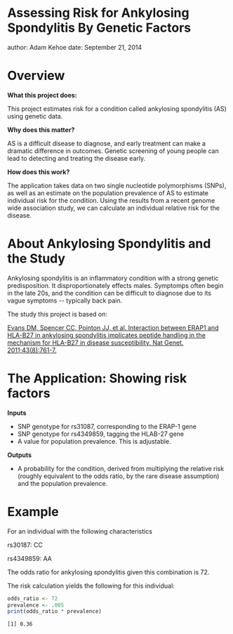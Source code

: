 Assessing Risk for Ankylosing Spondylitis By Genetic Factors
========================================================
author: Adam Kehoe
date: September 21, 2014

Overview
========================================================

**What this project does:**


This project estimates risk for a condition called
ankylosing spondylitis (AS) using genetic data.

**Why does this matter?**


AS is a difficult disease to diagnose, and early treatment can make a dramatic difference in outcomes. Genetic screening of young people can lead to detecting and treating the disease early.

**How does this work?**

The application takes data on two single nucleotide polymorphisms (SNPs), as well as an estimate on the population prevalence of AS to estimate individual risk for the condition. Using the results from a recent genome wide association study, we can calculate an individual relative risk for the disease.


About Ankylosing Spondylitis and the Study
========================================================

Ankylosing spondylitis is an inflammatory condition with a strong genetic predisposition. It disproportionately effects males. Symptomps often begin in the late 20s, and the condition can be difficult to diagnose due to its vague symptoms -- typically back pain.

The study this project is based on:

[Evans DM, Spencer CC, Pointon JJ, et al. Interaction between ERAP1 and HLA-B27 in ankylosing spondylitis implicates peptide handling in the mechanism for HLA-B27 in disease susceptibility. Nat Genet. 2011;43(8):761-7.](http://www.ncbi.nlm.nih.gov/pubmed/21743469)

The Application: Showing risk factors
========================================================

**Inputs**
- SNP genotype for rs31087, corresponding to the ERAP-1 gene
- SNP genotype for rs4349859, tagging the HLAB-27 gene
- A value for population prevalence. This is adjustable.

**Outputs**
- A probability for the condition, derived from multiplying the relative risk (roughly equivalent to the odds ratio, by the rare disease assumption) and the population prevalence.

Example
========================================================

For an individual with the following characteristics


rs30187: CC


rs4349859: AA


The odds ratio for ankylosing spondylitis given this combination is 72.

The risk calculation yields the following for this individual:

```r
odds_ratio <- 72
prevalence <- .005
print(odds_ratio * prevalence)
```

```
[1] 0.36
```
